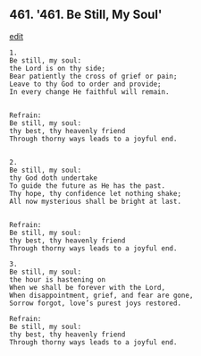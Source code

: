 
## 461.  '461. Be Still, My Soul'
[edit](https://docs.google.com/document/d/1P1HjwMRWnPw8ROh%2Dh8a7vj0T%2DzVkvp_W/edit?mode=html)






    1.
    Be still, my soul:
    the Lord is on thy side;
    Bear patiently the cross of grief or pain;
    Leave to thy God to order and provide;
    In every change He faithful will remain.


    Refrain:
    Be still, my soul:
    thy best, thy heavenly friend
    Through thorny ways leads to a joyful end.


    2.
    Be still, my soul:
    thy God doth undertake
    To guide the future as He has the past.
    Thy hope, thy confidence let nothing shake;
    All now mysterious shall be bright at last.


    Refrain:
    Be still, my soul:
    thy best, thy heavenly friend
    Through thorny ways leads to a joyful end.

    3.
    Be still, my soul:
    the hour is hastening on
    When we shall be forever with the Lord,
    When disappointment, grief, and fear are gone,
    Sorrow forgot, love’s purest joys restored.

    Refrain:
    Be still, my soul:
    thy best, thy heavenly friend
    Through thorny ways leads to a joyful end.

